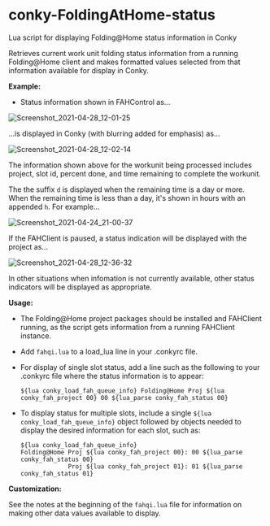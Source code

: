 # conky-FoldingAtHome-status

Lua script for displaying Folding@Home status information in Conky

Retrieves current work unit folding status information from a running Folding@Home client and makes formatted values selected from that information available for display in Conky.

**Example:**

- Status information shown in FAHControl as...

![Screenshot_2021-04-28_12-01-25](https://user-images.githubusercontent.com/17618397/116442074-146c6500-a820-11eb-967a-da2e12538e7f.png)

...is displayed in Conky (with blurring added for emphasis) as...

![Screenshot_2021-04-28_12-02-14](https://user-images.githubusercontent.com/17618397/116442153-2b12bc00-a820-11eb-909e-a60cd786dffd.png)

The information shown above for the workunit being processed includes project, slot id, percent done, and time remaining to complete the workunit.

The the suffix `d` is displayed when the remaining time is a day or more. When the remaining time is less than a day, it's shown in hours with an appended `h`. For example...

![Screenshot_2021-04-24_21-00-37](https://user-images.githubusercontent.com/17618397/115976957-fc0afa80-a540-11eb-8f49-fa01b97019cc.png)

If the FAHClient is paused, a status indication will be displayed with the project as...

![Screenshot_2021-04-28_12-36-32](https://user-images.githubusercontent.com/17618397/116442189-3534ba80-a820-11eb-96ef-350440247441.png)

In other situations when infomation is not currently available, other status indicators will be displayed as appropriate.

**Usage:**

- The Folding@Home project packages should be installed and FAHClient
  running, as the script gets information from a running FAHClient
  instance.

- Add `fahqi.lua` to a load_lua line in your .conkyrc file.

- For display of single slot status, add a line such as the following to your .conkyrc file where the status information is to appear:

    ```
    ${lua conky_load_fah_queue_info} Folding@Home Proj ${lua conky_fah_project 00} 00 ${lua_parse conky_fah_status 00}
    ```

- To display status for multiple slots, include a single `${lua conky_load_fah_queue_info}` object followed by objects needed to display the desired information for each slot, such as:

    ```
    ${lua conky_load_fah_queue_info}
    Folding@Home Proj ${lua conky_fah_project 00}: 00 ${lua_parse conky_fah_status 00}
                 Proj ${lua conky_fah_project 01}: 01 ${lua_parse conky_fah_status 01}
    ```

**Customization:**

See the notes at the beginning of the `fahqi.lua` file for information on making other data values available to display.
